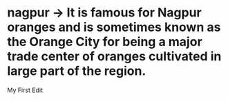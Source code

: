 nagpur -> It is famous for Nagpur oranges and is sometimes known as the Orange City for being a major trade center of oranges cultivated in large part of the region.
===========================================================================================================================================================================

My First Edit
